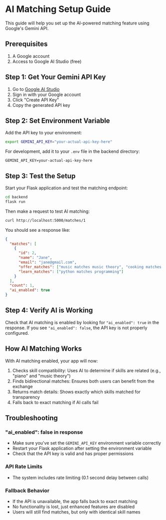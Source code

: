 # AI Matching Setup Guide

This guide will help you set up the AI-powered matching feature using Google's Gemini API.

## Prerequisites

1. A Google account
2. Access to Google AI Studio (free)

## Step 1: Get Your Gemini API Key

1. Go to [Google AI Studio](https://makersuite.google.com/app/apikey)
2. Sign in with your Google account
3. Click "Create API Key"
4. Copy the generated API key

## Step 2: Set Environment Variable

Add the API key to your environment:

```bash
export GEMINI_API_KEY="your-actual-api-key-here"
```

For development, add it to your `.env` file in the backend directory:

```env
GEMINI_API_KEY=your-actual-api-key-here
```

## Step 3: Test the Setup

Start your Flask application and test the matching endpoint:

```bash
cd backend
flask run
```

Then make a request to test AI matching:

```bash
curl http://localhost:5000/matches/1
```

You should see a response like:
```json
{
  "matches": [
    {
      "id": 2,
      "name": "Jane",
      "email": "jane@gmail.com",
      "offer_matches": ["music matches music theory", "cooking matches cooking"],
      "learn_matches": ["python matches programming"]
    }
  ],
  "count": 1,
  "ai_enabled": true
}
```

## Step 4: Verify AI is Working

Check that AI matching is enabled by looking for `"ai_enabled": true` in the response. If you see `"ai_enabled": false`, the API key is not properly configured.

## How AI Matching Works

With AI matching enabled, your app will now:

1. Checks skill compatibility: Uses AI to determine if skills are related (e.g., "piano" and "music theory")
2. Finds bidirectional matches: Ensures both users can benefit from the exchange
3. Returns match details: Shows exactly which skills matched for transparency
4. Falls back to exact matching if AI calls fail

## Troubleshooting

### "ai_enabled": false in response
- Make sure you've set the `GEMINI_API_KEY` environment variable correctly
- Restart your Flask application after setting the environment variable
- Check that the API key is valid and has proper permissions

### API Rate Limits
- The system includes rate limiting (0.1 second delay between calls)

### Fallback Behavior
- If the API is unavailable, the app falls back to exact matching
- No functionality is lost, just enhanced features are disabled
- Users will still find matches, but only with identical skill names
